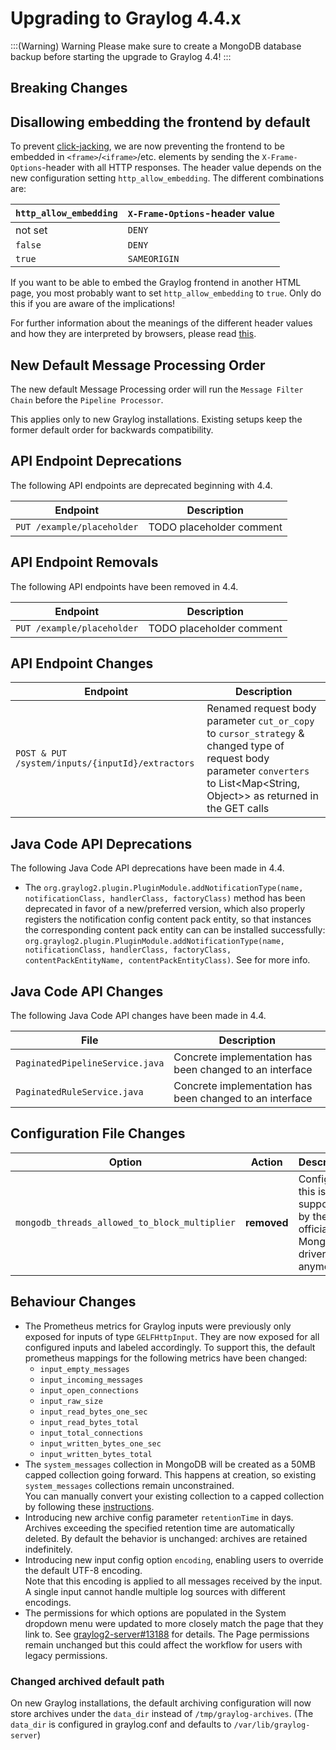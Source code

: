 Upgrading to Graylog 4.4.x
==========================

:::(Warning) Warning
Please make sure to create a MongoDB database backup before starting the upgrade to Graylog 4.4!
:::

## Breaking Changes

## Disallowing embedding the frontend by default

To prevent [click-jacking](https://developer.mozilla.org/en-US/docs/Web/Security/Types_of_attacks#click-jacking), we are now preventing the frontend to be embedded in `<frame>`/`<iframe>`/etc. elements by sending the `X-Frame-Options`-header with all HTTP responses. The header value depends on the new configuration setting `http_allow_embedding`. The different combinations are:

| `http_allow_embedding` | `X-Frame-Options`-header value |
|------------------------|--------------------------------|
| not set                | `DENY`                         |
| `false`                | `DENY`                         |
| `true`                 | `SAMEORIGIN`                   |

If you want to be able to embed the Graylog frontend in another HTML page, you most probably want to set `http_allow_embedding` to `true`. Only do this if you are aware of the implications!

For further information about the meanings of the different header values and how they are interpreted by browsers, please read [this](https://developer.mozilla.org/en-US/docs/Web/HTTP/Headers/X-Frame-Options).

## New Default Message Processing Order

The new default Message Processing order will run the
`Message Filter Chain` before the `Pipeline Processor`.

This applies only to new Graylog installations.
Existing setups keep the former default order for backwards compatibility.

## API Endpoint Deprecations

The following API endpoints are deprecated beginning with 4.4.

| Endpoint                                    | Description                 |
| ------------------------------------------- | --------------------------- |
| `PUT /example/placeholder`                  | TODO placeholder comment    |

## API Endpoint Removals

The following API endpoints have been removed in 4.4.

| Endpoint                                    | Description                 |
| ------------------------------------------- | --------------------------- |
| `PUT /example/placeholder`                  | TODO placeholder comment    |


## API Endpoint Changes

| Endpoint                                         | Description                                                                                                                                                                       |
|--------------------------------------------------|-----------------------------------------------------------------------------------------------------------------------------------------------------------------------------------|
| `POST & PUT /system/inputs/{inputId}/extractors` | Renamed request body parameter `cut_or_copy` to `cursor_strategy` & changed type of request body parameter `converters` to List<Map<String, Object>> as returned in the GET calls |                                                                                                

## Java Code API Deprecations

The following Java Code API deprecations have been made in 4.4.

- The `org.graylog2.plugin.PluginModule.addNotificationType(name, notificationClass, handlerClass, factoryClass)`
  method has been deprecated in favor of a new/preferred version, which also properly registers the notification 
  config content pack entity, so that instances the corresponding content pack entity can can be installed successfully:
`org.graylog2.plugin.PluginModule.addNotificationType(name, notificationClass, handlerClass, factoryClass, contentPackEntityName, contentPackEntityClass)`. 
  See <PR link> for more info.

## Java Code API Changes

The following Java Code API changes have been made in 4.4.

| File                                                                                                   | Description                                              |
|--------------------------------------------------------------------------------------------------------|----------------------------------------------------------|
| `PaginatedPipelineService.java` | Concrete implementation has been changed to an interface |
| `PaginatedRuleService.java`     | Concrete implementation has been changed to an interface |

## Configuration File Changes

| Option                                        | Action       | Description                                                     |
|-----------------------------------------------|--------------|-----------------------------------------------------------------|
| `mongodb_threads_allowed_to_block_multiplier` | **removed**  | Configuring this is not supported by the official MongoDB driver anymore. |

## Behaviour Changes

- The Prometheus metrics for Graylog inputs were previously only exposed for
  inputs of type `GELFHttpInput`. They are now exposed for all configured inputs
  and labeled accordingly. To support this, the default prometheus mappings for
  the following metrics have been changed: 
  - `input_empty_messages`
  - `input_incoming_messages`
  - `input_open_connections`
  - `input_raw_size`
  - `input_read_bytes_one_sec`
  - `input_read_bytes_total`
  - `input_total_connections`
  - `input_written_bytes_one_sec`
  - `input_written_bytes_total`
- The `system_messages` collection in MongoDB will be created as a 50MB capped collection going forward.
  This happens at creation, so existing `system_messages` collections remain unconstrained.
<br>You can manually convert your existing collection to a capped collection by following 
these [instructions](https://www.mongodb.com/docs/manual/core/capped-collections/#convert-a-collection-to-capped).
- Introducing new archive config parameter `retentionTime` in days. 
  Archives exceeding the specified retention time are automatically deleted. 
  By default the behavior is unchanged: archives are retained indefinitely. 
- Introducing new input config option `encoding`, enabling users to override the default
UTF-8 encoding. 
<br>Note that this encoding is applied to all messages received by the input. A single input
cannot handle multiple log sources with different encodings.
- The permissions for which options are populated in the System dropdown menu were updated to more closely match the page that they link to. See [graylog2-server#13188](https://github.com/Graylog2/graylog2-server/pull/13188) for details.
The Page permissions remain unchanged but this could affect the workflow for users with legacy permissions.

### Changed archived default path
On new Graylog installations, the default archiving configuration will now 
store archives under the `data_dir` instead of `/tmp/graylog-archives`. 
(The `data_dir` is configured in graylog.conf and defaults to `/var/lib/graylog-server`)
